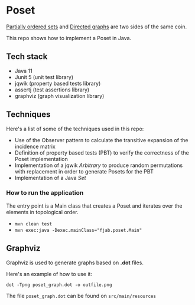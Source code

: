# Poset

[Partially ordered sets](https://en.wikipedia.org/wiki/Partially_ordered_set) and [Directed graphs](https://en.wikipedia.org/wiki/Directed_graph)
are two sides of the same coin.

This repo shows how to implement a Poset in Java.

## Tech stack

- Java 11
- Junit 5 (unit test library)
- jqwik (property based tests library)
- assertj (test assertions library)
- graphviz (graph visualization library)


## Techniques

Here's a list of some of the techniques used in this repo:

- Use of the Observer pattern to calculate the transitive expansion of the incidence matrix
- Definition of property based tests (PBT) to verify the correctness of the Poset implementation 
- Implementation of a jqwik *Arbitrary* to produce random permutations with replacement in order to
generate Posets for the PBT
- Implementation of a Java *Set*


### How to run the application

The entry point is a Main class that creates a Poset and iterates over the elements in 
topological order.

- `mvn clean test`
- `mvn exec:java -Dexec.mainClass="fjab.poset.Main"`


## Graphviz

Graphviz is used to generate graphs based on **.dot** files.

Here's an example of how to use it:

```
dot -Tpng poset_graph.dot -o outfile.png
```

The file `poset_graph.dot` can be found on `src/main/resources`
